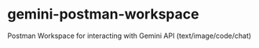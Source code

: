 # gemini-postman-workspace
Postman Workspace for interacting with Gemini API (text/image/code/chat)
